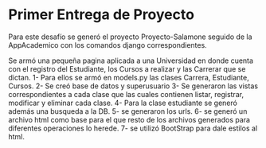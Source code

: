 # Primer Entrega de Proyecto
Para  este desafío se generó el proyecto Proyecto-Salamone seguido de la AppAcademico con los comandos django correspondientes.

Se armó una pequeña pagina aplicada a una Universidad en donde cuenta con el registro del Estudiante, los Cursos a realizar y las Carrerar que se dictan.
1- Para ellos se armó en models.py las clases Carrera, Estudiante, Cursos.
2- Se creó base de datos y superusuario
3- Se generaron las vistas correspondientes a cada clase que las cuales contienen listar, registrar, modificar y eliminar cada clase.
4- Para la clase estudiante se generó además una busqueda a la DB.
5- se generaron los urls.
6- se generó un archivo html como base para el que resto de los archivos generados para diferentes operaciones lo herede.
7- se utilizó BootStrap para dale estilos al html.
